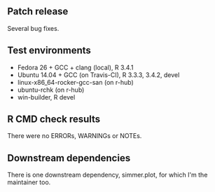 ## Patch release

Several bug fixes.

## Test environments

* Fedora 26 + GCC + clang (local), R 3.4.1
* Ubuntu 14.04 + GCC (on Travis-CI), R 3.3.3, 3.4.2, devel
* linux-x86_64-rocker-gcc-san (on r-hub)
* ubuntu-rchk (on r-hub)
* win-builder, R devel

## R CMD check results

There were no ERRORs, WARNINGs or NOTEs.

## Downstream dependencies

There is one downstream dependency, simmer.plot, for which I'm the maintainer too.
